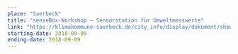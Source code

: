 ```yaml
---
place: "Saerbeck"
title: "senseBox-Workshop – Sensorstation für Umweltmesswerte"
link: "https://klimakommune-saerbeck.de/city_info/display/dokument/show.cfm?region_id=408&id=404157"
starting-date: 2018-09-09 
ending-date: 2018-09-09
---
```

